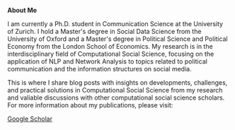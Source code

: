 **About Me**

I am currently a Ph.D. student in Communication Science at the University of Zurich. I hold a Master's degree in Social Data Science from the University of Oxford and a Master's degree in Political Science and Political Economy from the London School of Economics. My research is in the interdisciplinary field of Computational Social Science, focusing on the application of NLP and Network Analysis to topics related to political communication and the information structures on social media.

This is where I share blog posts with insights on developments, challenges, and practical solutions in Computational Social Science from my research and valiable discussions with other computational social science scholars. For more information about my publications, please visit:

[Google Scholar](https://scholar.google.com/citations?user=aS8B5rkAAAAJ&hl=en)
